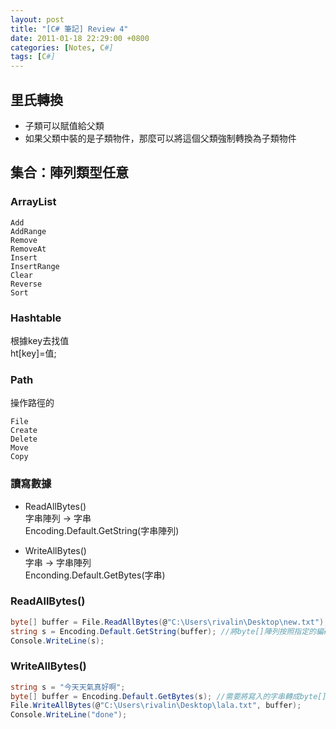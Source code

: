 ```yaml
---
layout: post
title: "[C# 筆記] Review 4"
date: 2011-01-18 22:29:00 +0800
categories: [Notes, C#]
tags: [C#]
---
```


## 里氏轉換
- 子類可以賦值給父類
- 如果父類中裝的是子類物件，那麼可以將這個父類強制轉換為子類物件


## 集合：陣列類型任意
### ArrayList
```text
Add
AddRange
Remove
RemoveAt
Insert
InsertRange
Clear
Reverse
Sort
```
### Hashtable
根據key去找值  
ht[key]=值;  

### Path
操作路徑的

```text
File
Create
Delete
Move
Copy
```
### 讀寫數據 
- ReadAllBytes()  
字串陣列 -> 字串  
Encoding.Default.GetString(字串陣列)

- WriteAllBytes()  
字串 -> 字串陣列  
Enconding.Default.GetBytes(字串)

### ReadAllBytes() 
```c#
byte[] buffer = File.ReadAllBytes(@"C:\Users\rivalin\Desktop\new.txt");
string s = Encoding.Default.GetString(buffer); //將byte[]陣列按照指定的編碼格式解碼成字串  
Console.WriteLine(s);
```


### WriteAllBytes()
```c#
string s = "今天天氣真好啊";
byte[] buffer = Encoding.Default.GetBytes(s); //需要將寫入的字串轉成byte[]陣列
File.WriteAllBytes(@"C:\Users\rivalin\Desktop\lala.txt", buffer);
Console.WriteLine("done");
```